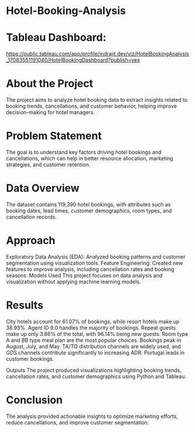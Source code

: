 # Hotel-Booking-Analysis
# Tableau Dashboard:
https://public.tableau.com/app/profile/indrajit.dey/viz/HotelBookingAnalysis_17083551191040/HotelBookingDashboard?publish=yes

# About the Project
The project aims to analyze hotel booking data to extract insights related to booking trends, cancellations, and customer behavior, helping improve decision-making for hotel managers.

# Problem Statement
The goal is to understand key factors driving hotel bookings and cancellations, which can help in better resource allocation, marketing strategies, and customer retention.

# Data Overview
The dataset contains 119,390 hotel bookings, with attributes such as booking dates, lead times, customer demographics, room types, and cancellation records.

# Approach
Exploratory Data Analysis (EDA): Analyzed booking patterns and customer segmentation using visualization tools.
Feature Engineering: Created new features to improve analysis, including cancellation rates and booking seasons.
Models Used
This project focuses on data analysis and visualization without applying machine learning models.

# Results
City hotels account for 61.07% of bookings, while resort hotels make up 38.93%.
Agent ID 9.0 handles the majority of bookings.
Repeat guests make up only 3.86% of the total, with 96.14% being new guests.
Room type A and BB type meal plan are the most popular choices.
Bookings peak in August, July, and May.
TA/TO distribution channels are widely used, and GDS channels contribute significantly to increasing ADR.
Portugal leads in customer bookings.

Outputs
The project produced visualizations highlighting booking trends, cancellation rates, and customer demographics using Python and Tableau.

# Conclusion
The analysis provided actionable insights to optimize marketing efforts, reduce cancellations, and improve customer segmentation.

